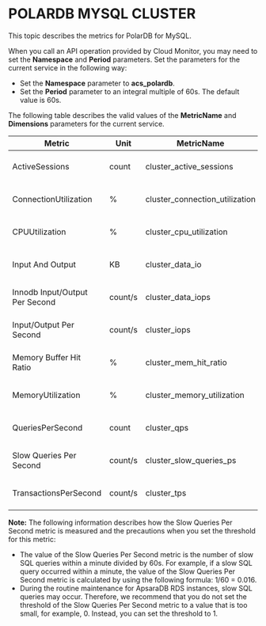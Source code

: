 # POLARDB MYSQL CLUSTER

This topic describes the metrics for PolarDB for MySQL.

When you call an API operation provided by Cloud Monitor, you may need to set the **Namespace** and **Period** parameters. Set the parameters for the current service in the following way:

-   Set the **Namespace** parameter to **acs\_polardb**.
-   Set the **Period** parameter to an integral multiple of 60s. The default value is 60s.

The following table describes the valid values of the **MetricName** and **Dimensions** parameters for the current service.

|Metric|Unit|MetricName|Dimensions|Statistics|
|------|----|----------|----------|----------|
|ActiveSessions|count|cluster\_active\_sessions|userId, clusterId, and nodeId|Average|
|ConnectionUtilization|%|cluster\_connection\_utilization|userId, clusterId, and nodeId|Average|
|CPUUtilization|%|cluster\_cpu\_utilization|userId, clusterId, and nodeId|Average|
|Input And Output|KB|cluster\_data\_io|userId, clusterId, and nodeId|Average|
|Innodb Input/Output Per Second|count/s|cluster\_data\_iops|userId, clusterId, and nodeId|Average|
|Input/Output Per Second|count/s|cluster\_iops|userId, clusterId, and nodeId|Average|
|Memory Buffer Hit Ratio|%|cluster\_mem\_hit\_ratio|userId, clusterId, and nodeId|Average|
|MemoryUtilization|%|cluster\_memory\_utilization|userId, clusterId, and nodeId|Average|
|QueriesPerSecond|count|cluster\_qps|userId, clusterId, and nodeId|Average|
|Slow Queries Per Second|count/s|cluster\_slow\_queries\_ps|userId, clusterId, and nodeId|Average|
|TransactionsPerSecond|count/s|cluster\_tps|userId, clusterId, and nodeId|Average|

**Note:** The following information describes how the Slow Queries Per Second metric is measured and the precautions when you set the threshold for this metric:

-   The value of the Slow Queries Per Second metric is the number of slow SQL queries within a minute divided by 60s. For example, if a slow SQL query occurred within a minute, the value of the Slow Queries Per Second metric is calculated by using the following formula: 1/60 = 0.016.
-   During the routine maintenance for ApsaraDB RDS instances, slow SQL queries may occur. Therefore, we recommend that you do not set the threshold of the Slow Queries Per Second metric to a value that is too small, for example, 0. Instead, you can set the threshold to 1.

